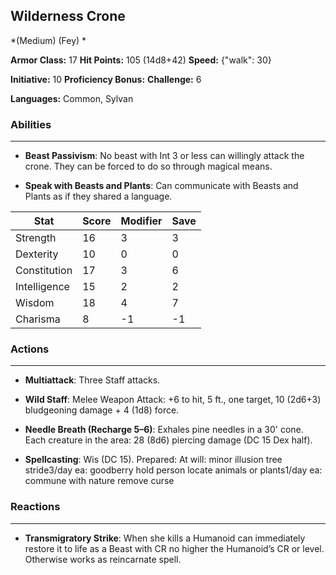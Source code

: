 ## Wilderness Crone
*(Medium) (Fey) *

**Armor Class:** 17
**Hit Points:** 105 (14d8+42)
**Speed:** {"walk": 30}

**Initiative:** 10
**Proficiency Bonus:**
**Challenge:** 6

**Languages:** Common, Sylvan

### Abilities
 --- 
- **Beast Passivism**: No beast with Int 3 or less can willingly attack the crone. They can be forced to do so through magical means.

- **Speak with Beasts and Plants**: Can communicate with Beasts and Plants as if they shared a language.



| Stat | Score | Modifier | Save |
| ---- | ---- | ---- | ---- |
| Strength | 16 | 3 | 3 |
| Dexterity | 10 | 0 | 0 |
| Constitution | 17 | 3 | 6 |
| Intelligence | 15 | 2 | 2 |
| Wisdom | 18 | 4 | 7 |
| Charisma | 8 | -1 | -1 |

### Actions
 --- 
- **Multiattack**: Three Staff attacks.

- **Wild Staff**: Melee Weapon Attack: +6 to hit, 5 ft., one target, 10 (2d6+3) bludgeoning damage + 4 (1d8) force.

- **Needle Breath (Recharge 5–6)**: Exhales pine needles in a 30' cone. Each creature in the area: 28 (8d6) piercing damage (DC 15 Dex half).

- **Spellcasting**: Wis (DC 15). Prepared: At will: minor illusion tree stride3/day ea: goodberry hold person locate animals or plants1/day ea: commune with nature remove curse

### Reactions
 --- 
- **Transmigratory Strike**: When she kills a Humanoid can immediately restore it to life as a Beast with CR no higher the Humanoid’s CR or level. Otherwise works as reincarnate spell.

